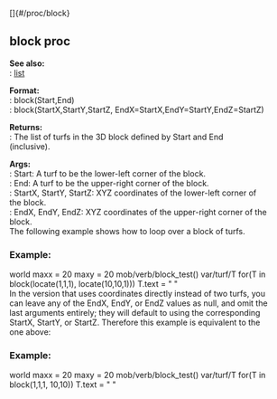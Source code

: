 []{#/proc/block}    
## block proc    
**See also:**    
:   [list](/ref/list.md)    
<!-- -->    
**Format:**    
:   block(Start,End)    
:   block(StartX,StartY,StartZ, EndX=StartX,EndY=StartY,EndZ=StartZ)    
<!-- -->    
**Returns:**    
:   The list of turfs in the 3D block defined by Start and End    
    (inclusive).    
<!-- -->    
**Args:**    
:   Start: A turf to be the lower-left corner of the block.    
:   End: A turf to be the upper-right corner of the block.    
:   StartX, StartY, StartZ: XYZ coordinates of the lower-left corner of    
    the block.    
:   EndX, EndY, EndZ: XYZ coordinates of the upper-right corner of the    
    block.    
The following example shows how to loop over a block of turfs.    
### Example:    
world maxx = 20 maxy = 20 mob/verb/block_test() var/turf/T for(T in    
block(locate(1,1,1), locate(10,10,1))) T.text = \" \"    
In the version that uses coordinates directly instead of two turfs, you    
can leave any of the EndX, EndY, or EndZ values as null, and omit the    
last arguments entirely; they will default to using the corresponding    
StartX, StartY, or StartZ. Therefore this example is equivalent to the    
one above:    
### Example:    
world maxx = 20 maxy = 20 mob/verb/block_test() var/turf/T for(T in    
block(1,1,1, 10,10)) T.text = \" \"  
